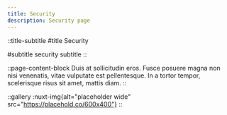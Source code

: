 ```yaml
---
title: Security
description: Security page
---
```


::title-subtitle
#title
Security

#subtitle
security subtitle
::

::page-content-block
Duis at sollicitudin eros. Fusce posuere magna non nisi venenatis, vitae vulputate est pellentesque. In a tortor tempor, scelerisque risus sit amet, mattis diam.
::

::gallery
:nuxt-img{alt="placeholder wide" src="https://placehold.co/600x400"}
::
